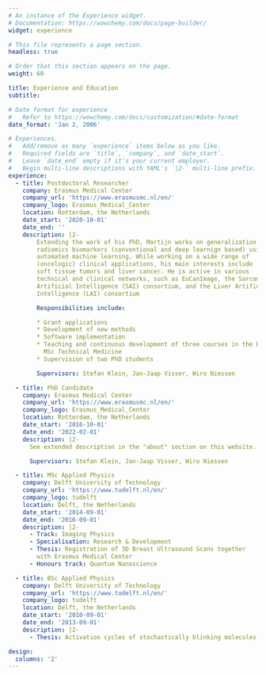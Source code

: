 ```yaml
---
# An instance of the Experience widget.
# Documentation: https://wowchemy.com/docs/page-builder/
widget: experience

# This file represents a page section.
headless: true

# Order that this section appears on the page.
weight: 60

title: Experience and Education
subtitle:

# Date format for experience
#   Refer to https://wowchemy.com/docs/customization/#date-format
date_format: 'Jan 2, 2006'

# Experiences.
#   Add/remove as many `experience` items below as you like.
#   Required fields are `title`, `company`, and `date_start`.
#   Leave `date_end` empty if it's your current employer.
#   Begin multi-line descriptions with YAML's `|2-` multi-line prefix.
experience:
  - title: Postdoctoral Researcher
    company: Erasmus Medical Center
    company_url: 'https://www.erasmusmc.nl/en/'
    company_logo: Erasmus_Medical_Center
    location: Rotterdam, the Netherlands
    date_start: '2020-10-01'
    date_end: ''
    description: |2-
        Extending the work of his PhD, Martijn works on generalization of
        radiomics biomarkers (conventional and deep learnign based) using
        automated machine learning. While working on a wide range of
        (oncologic) clinical applications, his main interests include
        soft tissue tumors and liver cancer. He is active in various
        technical and clinical networks, such as EuCanImage, the Sarcoma
        Artificial Intelligence (SAI) consortium, and the Liver Artificial
        Intelligence (LAI) consortium

        Responsibilities include:

        * Grant applications
        * Development of new methods
        * Software implementation
        * Teaching and continuous development of three courses in the BSc and
          MSc Technical Medicine
        * Supervision of two PhD students

        Supervisors: Stefan Klein, Jan-Jaap Visser, Wiro Niessen

  - title: PhD Candidate
    company: Erasmus Medical Center
    company_url: 'https://www.erasmusmc.nl/en/'
    company_logo: Erasmus_Medical_Center
    location: Rotterdam, the Netherlands
    date_start: '2016-10-01'
    date_end: '2022-02-01'
    description: |2-
      See extended description in the "about" section on this website.

      Supervisors: Stefan Klein, Jan-Jaap Visser, Wiro Niessen

  - title: MSc Applied Physics
    company: Delft University of Technology
    company_url: 'https://www.tudelft.nl/en/'
    company_logo: tudelft
    location: Delft, the Netherlands
    date_start: '2014-09-01'
    date_end: '2016-09-01'
    description: |2-
      - Track: Imaging Physics
      - Specialisation: Research & Development
      - Thesis: Registration of 3D Breast Ultrasound Scans together
        with Erasmus Medical Center
      - Honours track: Quantum Nanoscience

  - title: BSc Applied Physics
    company: Delft University of Technology
    company_url: 'https://www.tudelft.nl/en/'
    company_logo: tudelft
    location: Delft, the Netherlands
    date_start: '2010-09-01'
    date_end: '2013-09-01'
    description: |2-
      - Thesis: Activation cycles of stochastically blinking molecules in super-resolution microscopy

design:
  columns: '2'
---
```

